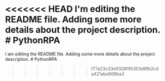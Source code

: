 <<<<<<< HEAD
I'm editing the README file. Adding some more details about the project description. # PythonRPA
=======
I am editing the README file. Adding some more details about the project description. # PythonRPA
>>>>>>> f77a23c33e9328f95303d8fb2cda421abe668ba3

